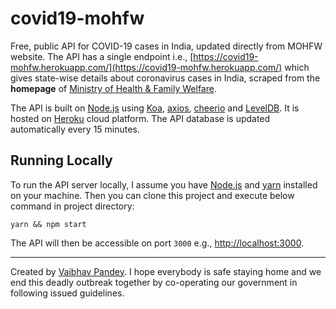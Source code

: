 # covid19-mohfw

Free, public API for COVID-19 cases in India, updated directly from MOHFW website. The API has a single endpoint i.e.,
[https://covid19-mohfw.herokuapp.com/](https://covid19-mohfw.herokuapp.com/) which gives state-wise details about
coronavirus cases in India, scraped from the **homepage** of
[Ministry of Health & Family Welfare](https://www.mohfw.gov.in/).

The API is built on [Node.js](https://nodejs.org/en/) using [Koa](https://github.com/koajs/koa),
[axios](https://github.com/axios/axios), [cheerio](https://github.com/cheeriojs/cheerio) and
[LevelDB](https://github.com/Level/level). It is hosted on [Heroku](https://www.heroku.com/) cloud platform.
The API database is updated automatically every 15 minutes.

## Running Locally

To run the API server locally, I assume you have [Node.js](https://nodejs.org/en/) and [yarn](https://yarnpkg.com/)
installed on your machine. Then you can clone this project and execute below command in project directory:

```shell script
yarn && npm start
```

The API will then be accessible on port `3000` e.g., [http://localhost:3000](http://localhost:3000).

---

Created by [Vaibhav Pandey](https://vaibhavpandey.com/). I hope everybody is safe staying home and we end this deadly
outbreak together by co-operating our government in following issued guidelines.
